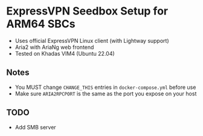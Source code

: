 # ExpressVPN Seedbox Setup for ARM64 SBCs

- Uses official ExpressVPN Linux client (with Lightway support)
- Aria2 with AriaNg web frontend
- Tested on Khadas VIM4 (Ubuntu 22.04)

## Notes

- You MUST change `CHANGE_THIS` entries in `docker-compose.yml` before use
- Make sure `ARIA2RPCPORT` is the same as the port you expose on your host

## TODO

- Add SMB server